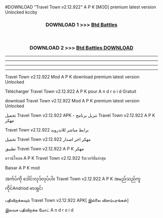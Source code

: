 #DOWNLOAD "Travel Town v2.12.922" A P K [MOD] premium latest version Unlocked kccby 



<div align="center">

<h3>DOWNLOAD 1 >>> <a href="https://getmod1.web.app/?judule=Btd Battles">Btd Battles</a></h3><br>

<h3>DOWNLOAD 2 >>> <a href="https://getmod1.web.app/?judule=Btd Battles">Btd Battles DOWNLOAD</a></h3>

</div>


----------------------------------------------------------

----------------------------------------------------------

----------------------------------------------------------

----------------------------------------------------------


Travel Town v2.12.922 Mod A P K download premium latest version Unlocked

Télécharger  Travel Town v2.12.922 A P K pour A n d r o i d Gratuit

download Travel Town v2.12.922 Mod A P K premium latest version Unlocked

تحميل Travel Town v2.12.922 APK - تنزيل برنامج Travel Town v2.12.922 A P K مهكر

Travel Town v2.12.922 برابط مباشر للاندرويد

تحميل Travel Town v2.12.922 مهكر اخر اصدار

تطبيق Travel Town v2.12.922 A P K مهكر

ดาวน์โหลด A P K Travel Town v2.12.922 รับเวอร์ชันล่าสุด

Baixar A P K mod

အက်ပ်ကို ဒေါင်းလုဒ်လုပ်ပါ။ Travel Town v2.12.922 A P K အမည်သည်ကူကိုင်Andriod ဗားရှင်း

பதிவிறக்கவும் Travel Town v2.12.922 APK[ இல்லை விளம்பரங்கள்] 
 
இலவச பதிவிறக்க மோட் A n d r o i d



